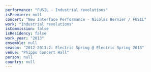 ```yaml
---
performance: "FUSIL - Industrial revolutions"
isPremiere: null
concert: "New Interface Performance - Nicolas Bernier / FUSIL"
work: "Industrial revolutions"
isCommission: false
isResidency: false
work_year: "2013"
ensemble: null
season: "2012-2013:2: Electric Spring @ Electric Spring 2013"
venue: "Phipps Concert Hall"
person: null
country: null
---
```


